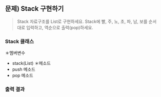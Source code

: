 ## 문제) Stack 구현하기  
> Stack 자료구조를 List로 구현하세요.
> Stack에 빨, 주, 노, 초, 파, 남, 보를 순서대로 입력하고, 역순으로 출력(pop)하세요.
  
### Stack 클래스
＊멤버변수
- stack(List<String>)
＊메소드
- push 메소드
- pop 메소드

### 출력 결과
